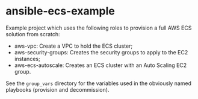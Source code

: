 # ansible-ecs-example

Example project which uses the following roles to provision a full AWS ECS solution from scratch:

* aws-vpc: Create a VPC to hold the ECS cluster;
* aws-security-groups: Creates the security groups to apply to the EC2 instances;
* aws-ecs-autoscale: Creates an ECS cluster with an Auto Scaling EC2 group.

See the `group_vars` directory for the variables used in the obviously named playbooks (provision and decommission).
